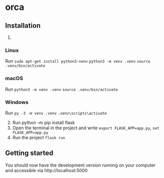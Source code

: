 # orca

## Installation
1. 
### Linux
Run `sudo apt-get install python3-venv`
`python3 -m venv .venv`
`source .venv/bin/activate`

### macOS
Run `python3 -m venv .venv`
`source .venv/bin/activate`

### Windows
Run `py -3 -m venv .venv`
`.venv\scripts\activate`

2. Run python -m pip install flask
3. Open the terminal in the project and write `export FLASK_APP=app.py`, `set FLASK_APP=app.py`
4. Run the project `flask run`

## Getting started
You should now have the development version running on your computer and accessible via http://localhost:5000
